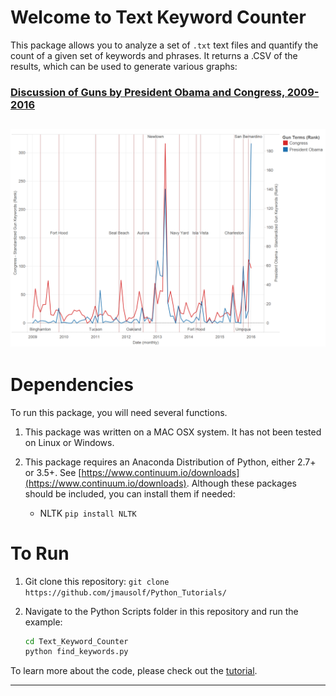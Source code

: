

# Welcome to Text Keyword Counter

This package allows you to analyze a set of `.txt` text files and quantify the count of a given set of keywords and phrases. It returns a .CSV of the results, which can be used to generate various graphs:

### [Discussion of Guns by President Obama and Congress, 2009-2016](https://public.tableau.com/views/DiscussionofGunsbyPresidentObamaandCongress2009-2016/Story1?:embed=y&:display_count=yes)

![Discussion of Guns by President Obama and Congress, 2009-2016](presidential_congressional_discussion_of_guns.png)
---

# Dependencies

To run this package, you will need several functions.

1. This package was written on a MAC OSX system. It has not been tested on Linux or Windows.
2. This package requires an Anaconda Distribution of Python, either 2.7+ or 3.5+. See [https://www.continuum.io/downloads](https://www.continuum.io/downloads). Although these packages should be included, you can install them if needed:

	* NLTK `pip install NLTK`


# To Run

1. Git clone this repository:
	```git clone https://github.com/jmausolf/Python_Tutorials/```

2. Navigate to the Python Scripts folder in this repository and run the example:

	```bash
	cd Text_Keyword_Counter
	python find_keywords.py
	```

To learn more about the code, please check out the [tutorial](https://github.com/jmausolf/Python_Tutorials/blob/master/Text_Keyword_Counter/Analyzing_Text_in_Python.Rmd).

---
